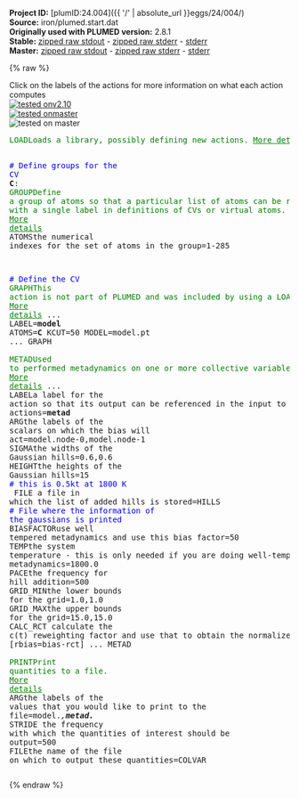 **Project ID:** [plumID:24.004]({{ '/' | absolute_url }}eggs/24/004/)  
**Source:** iron/plumed.start.dat  
**Originally used with PLUMED version:** 2.8.1  
**Stable:** [zipped raw stdout](plumed.start.dat.plumed.stdout.txt.zip) - [zipped raw stderr](plumed.start.dat.plumed.stderr.txt.zip) - [stderr](plumed.start.dat.plumed.stderr)  
**Master:** [zipped raw stdout](plumed.start.dat.plumed_master.stdout.txt.zip) - [zipped raw stderr](plumed.start.dat.plumed_master.stderr.txt.zip) - [stderr](plumed.start.dat.plumed_master.stderr)  

{% raw %}
<div class="plumedpreheader">
<div class="headerInfo" id="value_details_data/iron/plumed.start.dat"> Click on the labels of the actions for more information on what each action computes </div>
<div class="containerBadge">
<div class="headerBadge"><a href="plumed.start.dat.plumed.stderr"><img src="https://img.shields.io/badge/v2.10-failed-red.svg" alt="tested onv2.10" /></a></div>
<div class="headerBadge"><a href="plumed.start.dat.plumed_master.stderr"><img src="https://img.shields.io/badge/master-failed-red.svg" alt="tested onmaster" /></a></div>
<div class="headerBadge"><img src="https://img.shields.io/badge/with-LOAD-yellow.svg" alt="tested on master" /></div>
</div>
</div>
<pre class="plumedlisting">
<span class="plumedtooltip" style="color:green">LOAD<span class="right">Loads a library, possibly defining new actions. <a href="https://www.plumed.org/doc-master/user-doc/html/LOAD" style="color:green">More details</a><i></i></span></span> <span class="plumedtooltip">FILE<span class="right">file to be loaded<i></i></span></span>=Graph.cpp

<span style="color:blue" class="comment"># Define groups for the CV</span>
<span style="display:none;" id="data/iron/plumed.start.dat">The LOAD action with label <b></b> calculates something</span><b name="data/iron/plumed.start.datC" onclick='showPath("data/iron/plumed.start.dat","data/iron/plumed.start.datC","data/iron/plumed.start.datC","brown")'>C</b>: <span class="plumedtooltip" style="color:green">GROUP<span class="right">Define a group of atoms so that a particular list of atoms can be referenced with a single label in definitions of CVs or virtual atoms. <a href="https://www.plumed.org/doc-master/user-doc/html/GROUP" style="color:green">More details</a><i></i></span></span> <span class="plumedtooltip">ATOMS<span class="right">the numerical indexes for the set of atoms in the group<i></i></span></span>=1-285
 
<span style="color:blue" class="comment"># Define the CV</span>
<span style="display:none;" id="data/iron/plumed.start.datC">The GROUP action with label <b>C</b> calculates something</span><span class="plumedtooltip" style="color:green">GRAPH<span class="right">This action is not part of PLUMED and was included by using a LOAD command <a href="https://www.plumed.org/doc-master/user-doc/html/LOAD" style="color:green">More details</a><i></i></span></span> ...
 LABEL=<b name="data/iron/plumed.start.datmodel" onclick='showPath("data/iron/plumed.start.dat","data/iron/plumed.start.datmodel","data/iron/plumed.start.datmodel","brown")'>model</b>
 ATOMS=<b name="data/iron/plumed.start.datC">C</b>
 KCUT=50
 MODEL=model.pt
... GRAPH
<br/><span class="plumedtooltip" style="color:green">METAD<span class="right">Used to performed metadynamics on one or more collective variables. <a href="https://www.plumed.org/doc-master/user-doc/html/METAD" style="color:green">More details</a><i></i></span></span> ...
 <span class="plumedtooltip">LABEL<span class="right">a label for the action so that its output can be referenced in the input to other actions<i></i></span></span>=<b name="data/iron/plumed.start.datmetad" onclick='showPath("data/iron/plumed.start.dat","data/iron/plumed.start.datmetad","data/iron/plumed.start.datmetad","brown")'>metad</b>
 <span class="plumedtooltip">ARG<span class="right">the labels of the scalars on which the bias will act<i></i></span></span>=model.node-0,model.node-1
 <span class="plumedtooltip">SIGMA<span class="right">the widths of the Gaussian hills<i></i></span></span>=0.6,0.6 
 <span class="plumedtooltip">HEIGHT<span class="right">the heights of the Gaussian hills<i></i></span></span>=15 <span style="color:blue" class="comment"># this is 0.5kt at 1800 K </span>
 <span class="plumedtooltip">FILE<span class="right"> a file in which the list of added hills is stored<i></i></span></span>=HILLS   <span style="color:blue" class="comment"># File where the information of the gaussians is printed</span>
 <span class="plumedtooltip">BIASFACTOR<span class="right">use well tempered metadynamics and use this bias factor<i></i></span></span>=50
 <span class="plumedtooltip">TEMP<span class="right">the system temperature - this is only needed if you are doing well-tempered metadynamics<i></i></span></span>=1800.0 
 <span class="plumedtooltip">PACE<span class="right">the frequency for hill addition<i></i></span></span>=500
 <span class="plumedtooltip">GRID_MIN<span class="right">the lower bounds for the grid<i></i></span></span>=1.0,1.0 <span class="plumedtooltip">GRID_MAX<span class="right">the upper bounds for the grid<i></i></span></span>=15.0,15.0
 <span class="plumedtooltip">CALC_RCT<span class="right"> calculate the c(t) reweighting factor and use that to obtain the normalized bias [rbias=bias-rct]<i></i></span></span>
... METAD
<br/><span style="display:none;" id="data/iron/plumed.start.datmetad">The METAD action with label <b>metad</b> calculates the following quantities:<table  align="center" frame="void" width="95%" cellpadding="5%"><tr><td width="5%"><b> Quantity </b>  </td><td><b> Description </b> </td></tr><tr><td width="5%">metad.bias</td><td>the instantaneous value of the bias potential</td></tr><tr><td width="5%">metad.rbias</td><td>the instantaneous value of the bias normalized using the c(t) reweighting factor [rbias=bias-rct]</td></tr><tr><td width="5%">metad.rct</td><td>the reweighting factor c(t)</td></tr></table></span><span class="plumedtooltip" style="color:green">PRINT<span class="right">Print quantities to a file. <a href="https://www.plumed.org/doc-master/user-doc/html/PRINT" style="color:green">More details</a><i></i></span></span> <span class="plumedtooltip">ARG<span class="right">the labels of the values that you would like to print to the file<i></i></span></span>=model.*,<b name="data/iron/plumed.start.datmetad">metad.*</b> <span class="plumedtooltip">STRIDE<span class="right"> the frequency with which the quantities of interest should be output<i></i></span></span>=500 <span class="plumedtooltip">FILE<span class="right">the name of the file on which to output these quantities<i></i></span></span>=COLVAR 
</pre>
{% endraw %}
